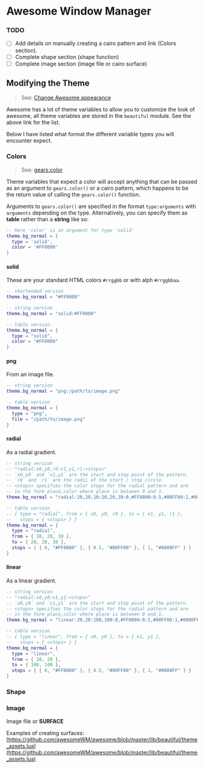 # Awesome Window Manager

### TODO
* [ ] Add details on manually creating a cairo pattern and link (Colors section).
* [ ] Complete shape section (shape function)
* [ ] Complete image section (image file or cairo surface)

## Modifying the Theme

> See: [Change Awesome appearance](https://awesomewm.org/doc/api/documentation/06-appearance.md.html)

Awesome has a lot of theme variables to allow you to customize the look of awesome, all theme variables are stored in the `beautiful` module. See the above link for the list.

Below I have listed what format the different variable types you will encounter expect.

### Colors

> See: [gears.color](https://github.com/awesomeWM/awesome/blob/master/lib/gears/color.lua)

Theme variables that expect a color will accept anything that can be passed as an argument to `gears.color()` or a cairo pattern, which happens to be the return value of calling the `gears.color()` function.

Arguments to `gears.color()` are specified in the format `type:arguments` with `arguments` depending on the type.
Alternatively, you can specify them as **table** rather than a **string** like so:

```lua
-- Here 'color' is an argument for type 'solid'
theme.bg_normal = {
  type = 'solid',
  color = '#FF0000'
}
```

#### solid

These are your standard HTML colors `#rrggbb` or with alph `#rrggbbaa`.

```lua
-- shortended version
theme.bg_normal = "#FF0000"

-- string version
theme.bg_normal = "solid:#FF0000"

-- table version
theme.bg_normal = {
  type = "solid",
  color = "#FF0000"
}
```

#### png

From an image file.

```lua
-- string version
theme.bg_normal = "png:/path/to/image.png"

-- table version
theme.bg_normal = {
  type = "png",
  file = "/path/to/image.png"
}
```

#### radial

As a radial gradient.

```lua
-- string version
-- "radial:x0,y0,r0:x1,y1,r1:<stops>"
-- `x0,y0` and `x1,y1` are the start and stop point of the pattern.
-- `r0` and `r1` are the radii of the start / stop circle.
-- <stops> specifies the color stops for the radial pattern and are
-- in the form place,color where place is between 0 and 1.
theme.bg_normal = "radial:20,20,10:20,20,30:0,#FF0000:0.5,#00FF00:1,#0000FF"

-- table version
-- { type = "radial", from = { x0, y0, r0 }, to = { x1, y1, r1 },
--   stops = { <stops> } }
theme.bg_normal = {
  type = "radial",
  from = { 20, 20, 10 },
  to = { 20, 20, 30 },
  stops = { { 0, "#FF0000" }, { 0.5, "#00FF00" }, { 1, "#0000FF" } }
}
```

#### linear

As a linear gradient.

```lua
-- string version
-- "radial:x0,y0:x1,y1:<stops>"
-- `x0,y0` and `x1,y1` are the start and stop point of the pattern.
-- <stops> specifies the color stops for the radial pattern and are
-- in the form place,color where place is between 0 and 1.
theme.bg_normal = "linear:20,20:100,100:0,#FF0000:0.5,#00FF00:1,#0000FF"

-- table version
-- { type = "linear", from = { x0, y0 }, to = { x1, y1 },
--   stops = { <stops> } }
theme.bg_normal = {
  type = "linear",
  from = { 20, 20 },
  to = { 100, 100 },
  stops = { { 0, "#FF0000" }, { 0.5, "#00FF00" }, { 1, "#0000FF" } }
}
```

### Shape

### Image

Image file or **SURFACE**

Examples of creating surfaces: [https://github.com/awesomeWM/awesome/blob/master/lib/beautiful/theme_assets.lua](https://github.com/awesomeWM/awesome/blob/master/lib/beautiful/theme_assets.lua)
